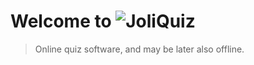 # Welcome to ![JoliQuiz](../assets/JoliQuiz.png?raw=true)

> Online quiz software, and may be later also offline.
